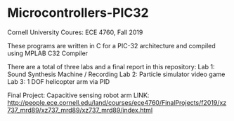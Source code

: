 # Microcontrollers-PIC32
Cornell University Coures: ECE 4760, Fall 2019

These programs are written in C for a PIC-32 architecture and compiled using MPLAB C32 Compiler

There are a total of three labs and a final report in this repository:
Lab 1: Sound Synthesis Machine / Recording
Lab 2: Particle simulator video game
Lab 3: 1 DOF helicopter arm via PID

Final Project: Capacitive sensing robot arm 
  LINK: http://people.ece.cornell.edu/land/courses/ece4760/FinalProjects/f2019/xz737_mrd89/xz737_mrd89/xz737_mrd89/index.html
